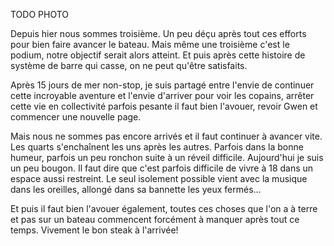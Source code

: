 TODO PHOTO

Depuis hier nous sommes troisième. Un peu déçu après tout ces efforts pour bien faire avancer le bateau. Mais même une troisième c'est le podium, notre objectif serait alors atteint.  Et puis après cette histoire de système de barre qui casse, on ne peut qu'être satisfaits.

Après 15 jours de mer non-stop, je suis partagé entre l'envie de continuer cette incroyable aventure et l'envie d'arriver pour voir les copains, arrêter cette vie en collectivité parfois pesante il faut bien l'avouer, revoir Gwen et commencer une nouvelle page.

Mais nous ne sommes pas encore arrivés et il faut continuer à avancer vite. Les quarts s'enchaînent les uns après les autres. Parfois dans la bonne humeur, parfois un peu ronchon suite à un réveil difficile. Aujourd'hui je suis un peu bougon. Il faut dire que c'est parfois difficile de vivre à 18 dans un espace aussi restreint. Le seul isolement possible vient avec la musique dans les oreilles, allongé dans sa bannette les yeux fermés...

Et puis il faut bien l'avouer également, toutes ces choses que l'on a à terre et pas sur un bateau commencent forcément à manquer après tout ce temps. Vivement le bon steak à l'arrivée!

